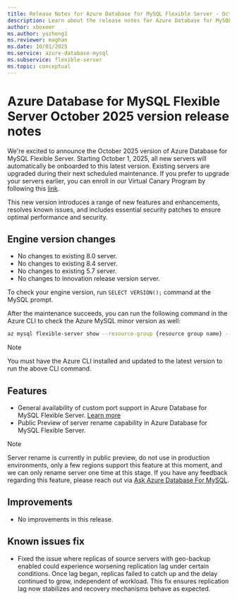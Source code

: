 ```yaml
---
title: Release Notes for Azure Database for MySQL Flexible Server - October 2025
description: Learn about the release notes for Azure Database for MySQL Flexible Server October 2025.
author: xboxeer
ms.author: yuzheng1
ms.reviewer: maghan
ms.date: 10/01/2025
ms.service: azure-database-mysql
ms.subservice: flexible-server
ms.topic: conceptual
---
```


# Azure Database for MySQL Flexible Server October 2025 version release notes

We're excited to announce the October 2025 version of Azure Database for MySQL Flexible Server. Starting October 1, 2025, all new servers will automatically be onboarded to this latest version. Existing servers are upgraded during their next scheduled maintenance. If you prefer to upgrade your servers earlier, you can enroll in our Virtual Canary Program by following this [link](https://aka.ms/mysql/virtual-canary).

This new version introduces a range of new features and enhancements, resolves known issues, and includes essential security patches to ensure optimal performance and security.

## Engine version changes

- No changes to existing 8.0 server.
- No changes to existing 8.4 server.
- No changes to existing 5.7 server.
- No changes to innovation release version server. 

To check your engine version, run `SELECT VERSION();` command at the MySQL prompt.

After the maintenance succeeds, you can run the following command in the Azure CLI to check the Azure MySQL minor version as well:

```bash 
az mysql flexible-server show --resource-group {resource group name} --name {server name} --query "fullVersion"
```
> [!NOTE]  
> You must have the Azure CLI installed and updated to the latest version to run the above CLI command.

## Features

- General availability of custom port support in Azure Database for MySQL Flexible Server. [Learn more](../concepts-networking.md#custom-port-support)
- Public Preview of server rename capability in Azure Database for MySQL Flexible Server. 

> [!NOTE]  
> Server rename is currently in public preview, do not use in production environments, only a few regions support this feature at this moment, and we can only rename server one time at this stage. If you have any feedback regarding this feature, please reach out via [Ask Azure Database For MySQL](mailto:AskAzureDBforMySQL@service.microsoft.com).

## Improvements

- No improvements in this release.

## Known issues fix

- Fixed the issue where replicas of source servers with geo-backup enabled could experience worsening replication lag under certain conditions. Once lag began, replicas failed to catch up and the delay continued to grow, independent of workload. This fix ensures replication lag now stabilizes and recovery mechanisms behave as expected. 
